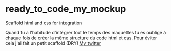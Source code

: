 # ready_to_code_my_mockup
Scaffold html and css for integration

Quand tu a l'habitude d'intégrer tout le temps des maquettes tu es oubligé à chaque fois de créer la même structure du code html et css.
Pour éviter cela j'ai fait un petit scaffold (DRY)
[My twitter](http://twitter.com/derkhadim)
